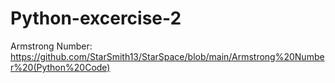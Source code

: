 # Python-excercise-2
Armstrong Number:
https://github.com/StarSmith13/StarSpace/blob/main/Armstrong%20Number%20(Python%20Code)
